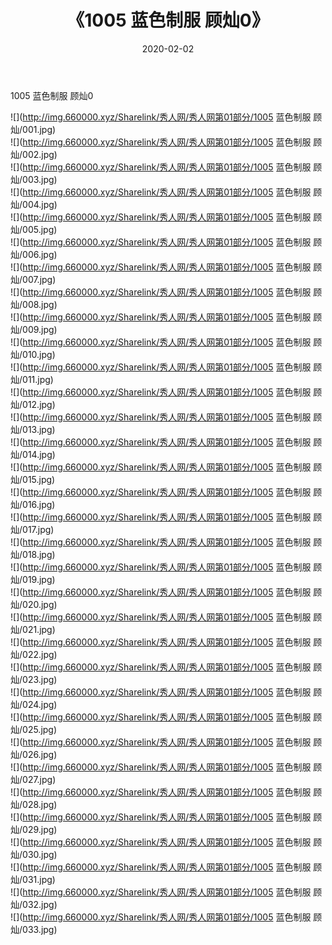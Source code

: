 ﻿---
layout: post
title:  《1005 蓝色制服 顾灿0》
date:   2020-02-02
img: http://img.660000.xyz/Sharelink/秀人网/秀人网第01部分/1005 蓝色制服 顾灿0/000.jpg
categories: [美女, 清纯, 唯美]
---

1005 蓝色制服 顾灿0

  ![](http://img.660000.xyz/Sharelink/秀人网/秀人网第01部分/1005 蓝色制服 顾灿/001.jpg) <br> ![](http://img.660000.xyz/Sharelink/秀人网/秀人网第01部分/1005 蓝色制服 顾灿/002.jpg) <br> ![](http://img.660000.xyz/Sharelink/秀人网/秀人网第01部分/1005 蓝色制服 顾灿/003.jpg) <br> ![](http://img.660000.xyz/Sharelink/秀人网/秀人网第01部分/1005 蓝色制服 顾灿/004.jpg) <br> ![](http://img.660000.xyz/Sharelink/秀人网/秀人网第01部分/1005 蓝色制服 顾灿/005.jpg) <br> ![](http://img.660000.xyz/Sharelink/秀人网/秀人网第01部分/1005 蓝色制服 顾灿/006.jpg) <br> ![](http://img.660000.xyz/Sharelink/秀人网/秀人网第01部分/1005 蓝色制服 顾灿/007.jpg) <br> ![](http://img.660000.xyz/Sharelink/秀人网/秀人网第01部分/1005 蓝色制服 顾灿/008.jpg) <br> ![](http://img.660000.xyz/Sharelink/秀人网/秀人网第01部分/1005 蓝色制服 顾灿/009.jpg) <br> ![](http://img.660000.xyz/Sharelink/秀人网/秀人网第01部分/1005 蓝色制服 顾灿/010.jpg) <br> ![](http://img.660000.xyz/Sharelink/秀人网/秀人网第01部分/1005 蓝色制服 顾灿/011.jpg) <br> ![](http://img.660000.xyz/Sharelink/秀人网/秀人网第01部分/1005 蓝色制服 顾灿/012.jpg) <br> ![](http://img.660000.xyz/Sharelink/秀人网/秀人网第01部分/1005 蓝色制服 顾灿/013.jpg) <br> ![](http://img.660000.xyz/Sharelink/秀人网/秀人网第01部分/1005 蓝色制服 顾灿/014.jpg) <br> ![](http://img.660000.xyz/Sharelink/秀人网/秀人网第01部分/1005 蓝色制服 顾灿/015.jpg) <br> ![](http://img.660000.xyz/Sharelink/秀人网/秀人网第01部分/1005 蓝色制服 顾灿/016.jpg) <br> ![](http://img.660000.xyz/Sharelink/秀人网/秀人网第01部分/1005 蓝色制服 顾灿/017.jpg) <br> ![](http://img.660000.xyz/Sharelink/秀人网/秀人网第01部分/1005 蓝色制服 顾灿/018.jpg) <br> ![](http://img.660000.xyz/Sharelink/秀人网/秀人网第01部分/1005 蓝色制服 顾灿/019.jpg) <br> ![](http://img.660000.xyz/Sharelink/秀人网/秀人网第01部分/1005 蓝色制服 顾灿/020.jpg) <br> ![](http://img.660000.xyz/Sharelink/秀人网/秀人网第01部分/1005 蓝色制服 顾灿/021.jpg) <br> ![](http://img.660000.xyz/Sharelink/秀人网/秀人网第01部分/1005 蓝色制服 顾灿/022.jpg) <br> ![](http://img.660000.xyz/Sharelink/秀人网/秀人网第01部分/1005 蓝色制服 顾灿/023.jpg) <br> ![](http://img.660000.xyz/Sharelink/秀人网/秀人网第01部分/1005 蓝色制服 顾灿/024.jpg) <br> ![](http://img.660000.xyz/Sharelink/秀人网/秀人网第01部分/1005 蓝色制服 顾灿/025.jpg) <br> ![](http://img.660000.xyz/Sharelink/秀人网/秀人网第01部分/1005 蓝色制服 顾灿/026.jpg) <br> ![](http://img.660000.xyz/Sharelink/秀人网/秀人网第01部分/1005 蓝色制服 顾灿/027.jpg) <br> ![](http://img.660000.xyz/Sharelink/秀人网/秀人网第01部分/1005 蓝色制服 顾灿/028.jpg) <br> ![](http://img.660000.xyz/Sharelink/秀人网/秀人网第01部分/1005 蓝色制服 顾灿/029.jpg) <br> ![](http://img.660000.xyz/Sharelink/秀人网/秀人网第01部分/1005 蓝色制服 顾灿/030.jpg) <br> ![](http://img.660000.xyz/Sharelink/秀人网/秀人网第01部分/1005 蓝色制服 顾灿/031.jpg) <br> ![](http://img.660000.xyz/Sharelink/秀人网/秀人网第01部分/1005 蓝色制服 顾灿/032.jpg) <br> ![](http://img.660000.xyz/Sharelink/秀人网/秀人网第01部分/1005 蓝色制服 顾灿/033.jpg) <br>